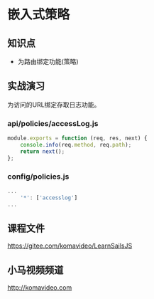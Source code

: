 嵌入式策略
=========

## 知识点

* 为路由绑定功能(策略)

## 实战演习

为访问的URL绑定存取日志功能。

### api/policies/accessLog.js

~~~js
module.exports = function (req, res, next) {
    console.info(req.method, req.path);
    return next();
};
~~~

### config/policies.js

~~~js
...
    '*': ['accesslog']
...
~~~

## 课程文件

https://gitee.com/komavideo/LearnSailsJS

## 小马视频频道

http://komavideo.com
